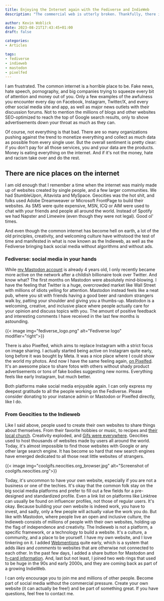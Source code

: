 ```yaml
---  
title: Enjoying the Internet again with the Fediverse and IndieWeb
description: "The commercial web is utterly broken. Thankfully, there is another friendly and interesting internet out there."

author: Kevin Woblick  
date: 2023-08-21T17:43:45+01:00  
draft: false

categories:
- Articles

tags:
- fediverse
- indieweb
- mastodon
- pixelfed
---  
```


I am frustrated. The common internet is a horrible place to be. Fake news, hate speech, pornography, and big companies trying to squeeze every bit of attention and money out of you. Only a few examples of the awfulness you encounter every day on Facebook, Instagram, Twitter/X, and every other social media site and app, as well as major news outlets with their discussion forums. Not to mention the millions of blogs and other websites SEO-optimized to reach the top of Google search results, only to shove advertisements down your throat as much as they can.

Of course, not everything is that bad. There are so many organizations pushing against the trend to monetize everything and collect as much data as possible from every single user. But the overall sentiment is pretty clear: if you don't pay for all those services, you and your data are the products. Money is eating everything on the internet. And if it's not the money, hate and racism take over and do the rest.

## There are nice places on the internet

I am old enough that I remember a time when the internet was mainly made up of websites created by single people, and a few larger communities. We had StumbleUpon, Altavista and MySpace. Geocities was the hot shit, and folks used Adobe Dreamweaver or Microsoft FrontPage to build their websites. As SMS were quite expensive, MSN, ICQ or AIM were used to chat with your friends and people all around the world. Instead of Spotify we had Napster and Limewire (even though they were not legal). Good ol' times.

And even though the common internet has become hell on earth, a lot of the old principles, creativity, and welcoming culture have withstood the test of time and manifested in what is now known as the Indieweb, as well as the Fediverse bringing back social media without algorithms and without ads.

### Fediverse: social media in your hands

While [my Mastodon account](https://mastodon.social/@kovah) is already 4 years old, I only recently became more active on the network after a childish billionaire took over Twitter. And know what? The first months on Mastodon were absolutely mind-blowing. I have the feeling that Twitter is a huge, overcrowded market like Wall Street with millions of idiots yelling for attention. Mastodon instead feels like a neat pub, where you sit with friends having a good beer and random strangers walk by, patting your shoulder and giving you a thumbs-up. Mastodon is a welcoming, creative, and inclusive place where people actually care for your opinion and discuss topics with you. The amount of positive feedback and interesting comments I have received in the last few months is astounding.

{{< image img="fediverse_logo.png" alt="Fediverse logo" modifier="right">}}

There is also Pixelfed, which aims to replace Instagram with a strict focus on image sharing. I actually started being active on Instagram quite early, long before it was bought by Meta. It was a nice place where I could show the world my photos. And now I have the same feeling again, [on Pixelfed](https://pixelfed.social/kovah). It's an awesome place to share fotos with others without shady product advertisements or tons of fake bodies suggesting new norms. Everything feels like early Instagram, but much better.

Both platforms make social media enjoyable again. I can only express my deepest gratitude to all the people working on the Fediverse. Please consider donating to your instance admin or Mastodon or Pixelfed directly, like I do.

### From Geocities to the Indieweb

Like I said above, people used to create their own websites to share things about themselves. From their favorite hobbies or music, to recipes and [their local church](https://geocities.restorativland.org/Heartland/Acres/2067/). Creativity exploded, and [Gifs were everywhere](https://coolgifs.neocities.org/). Geocities used to host thousands of websites made by users all around the world. Today, it's almost impossible to find those websites with Google or any other large search engine. It has become so hard that new search engines have emerged dedicated to all those neat little websites of strangers.

{{< image img="coolgifs.neocities.org_browser.jpg" alt="Screenshot of coolgifs.neocities.org">}}

Today, it's uncommon to have your own website, especially if you are not a business or one of the techies. It's okay that the common folk stay on the big social media platforms and prefer to fill out a few fields for a pre-designed and standardized profile. Even a link list on platforms like Linktree can usually be found on influencer profiles, not those of regular users. It's okay. Because building your own website is indeed work, you have to invest, and sadly, only a few people will actually value the work you do. But like with Mastodon, where people live an open and inclusive culture, the Indieweb consists of millions of people with their own websites, holding up the flag of independence and creativity.
The Indieweb is not a platform, a specific framework, or a technology to build a website. It's a culture, a community, and a place to be yourself. I have my own website, and I love tinkering on it. I added [Webmentions](https://indieweb.org/Webmention) quite early, which is a system that adds *likes* and *comments* to websites that are otherwise not connected to each other. In the past few days, I added a share button for Mastodon and [h-card information](https://indieweb.org/h-card). And, last but not least, I joined two web rings that used to be huge in the 90s and early 2000s, and they are coming back as part of a growing IndieWeb.

I can only encourage you to join me and millions of other people. Become part of social media without the commercial pressure. Create your own website (it can actually be free!) and be part of something great. If you have questions, feel free to contact me.


